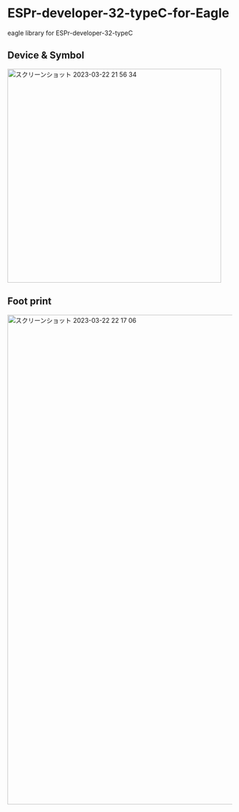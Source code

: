 # ESPr-developer-32-typeC-for-Eagle
eagle library for ESPr-developer-32-typeC


## Device & Symbol
<img width="479" alt="スクリーンショット 2023-03-22 21 56 34" src="https://user-images.githubusercontent.com/39935914/226915942-c14cd604-2f99-4d41-8c8b-8d962038e709.png">

## Foot print
<img width="1097" alt="スクリーンショット 2023-03-22 22 17 06" src="https://user-images.githubusercontent.com/39935914/226916287-9fb285b3-e2e3-406e-bf29-0ad3d3e96a3e.png">
